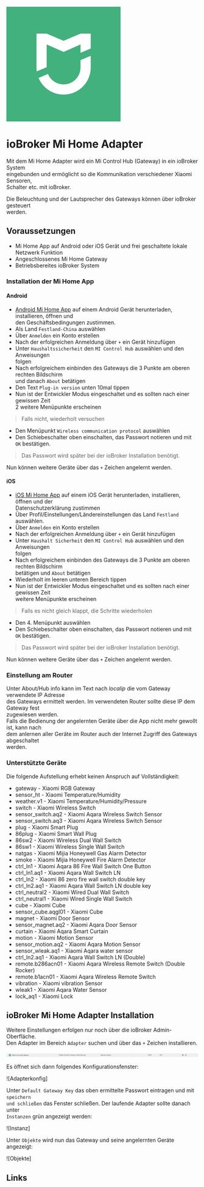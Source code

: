 ![Logo](media/mihome.png)
# ioBroker Mi Home Adapter
Mit dem Mi Home Adapter wird ein Mi Control Hub (Gateway) in ein ioBroker System  
eingebunden und ermöglicht so die Kommunikation verschiedener Xiaomi Sensoren,  
Schalter etc. mit ioBroker.

Die Beleuchtung und der Lautsprecher des Gateways können über ioBroker gesteuert  
werden.

## Voraussetzungen
* Mi Home App auf Android oder iOS Gerät und frei geschaltete lokale Netzwerk Funktion
* Angeschlossenes Mi Home Gateway
* Betriebsbereites ioBroker System

### Installation der Mi Home App

#### Android
* [Android Mi Home App][Android App] auf einem Android Gerät herunterladen, installieren, öffnen und  
den Geschäftsbedingungen zustimmen.
* Als Land `Festland-China` auswählen 
* Über `Anmelden` ein Konto erstellen
* Nach der erfolgreichen Anmeldung über `+` ein Gerät hinzufügen
* Unter `Haushaltssicherheit` den `MI Control Hub` auswählen und den Anweisungen   
folgen
* Nach erfolgreichem einbinden des Gateways die 3 Punkte am oberen rechten Bildschirm   
und danach `About` betätigen
* Den Text `Plug-in version` unten 10mal tippen
* Nun ist der Entwickler Modus eingeschaltet und es sollten nach einer gewissen Zeit   
2 weitere Menüpunkte erscheinen   
>Falls nicht, wiederholt versuchen
* Den Menüpunkt `Wireless communication protocol` auswählen
* Den Schiebeschalter oben einschalten, das Passwort notieren und mit `OK` bestätigen.  
>Das Passwort wird später bei der ioBroker Installation benötigt.

Nun können weitere Geräte über das `+` Zeichen angelernt werden.

#### iOS
* [iOS Mi Home App][ios App] auf einem iOS Gerät herunterladen, installieren, öffnen und der  
Datenschutzerklärung zustimmen
* Über Profil/Einstellungen/Ländereinstellungen das Land `Festland` auswählen. 
* Über `Anmelden` ein Konto erstellen
* Nach der erfolgreichen Anmeldung über `+` ein Gerät hinzufügen
* Unter `Haushalt Sicherheit` den `MI Control Hub` auswählen und den Anweisungen   
folgen
* Nach erfolgreichem einbinden des Gateways die 3 Punkte am oberen rechten Bildschirm   
betätigen und `About` betätigen
* Wiederholt im leeren unteren Bereich tippen 
* Nun ist der Entwickler Modus eingeschaltet und es sollten nach einer gewissen Zeit   
weitere Menüpunkte erscheinen   
> Falls es nicht gleich klappt, die Schritte wiederholen
* Den 4. Menüpunkt auswählen
* Den Schiebeschalter oben einschalten, das Passwort notieren und mit `OK` bestätigen.  
>Das Passwort wird später bei der ioBroker Installation benötigt.

Nun können weitere Geräte über das `+` Zeichen angelernt werden.

### Einstellung am Router
Unter About/Hub info kann im Text nach _localip_ die vom Gateway verwendete IP Adresse   
des Gateways ermittelt werden. Im verwendeten Router sollte diese IP dem Gateway fest   
zugewiesen werden.  
Falls die Bedienung der angelernten Geräte über die App nicht mehr gewollt ist, kann nach   
dem anlernen aller Geräte im Router auch der Internet Zugriff des Gateways abgeschaltet   
werden.


### Unterstützte Geräte
Die folgende Aufstellung erhebt keinen Anspruch auf Vollständigkeit:
- gateway -           Xiaomi RGB Gateway
- sensor_ht -         Xiaomi Temperature/Humidity
- weather.v1 -        Xiaomi Temperature/Humidity/Pressure
- switch -            Xiaomi Wireless Switch
- sensor_switch.aq2 - Xiaomi Aqara Wireless Switch Sensor
- sensor_switch.aq3 - Xiaomi Aqara Wireless Switch Sensor
- plug -              Xiaomi Smart Plug
- 86plug -            Xiaomi Smart Wall Plug
- 86sw2 -             Xiaomi Wireless Dual Wall Switch
- 86sw1 -             Xiaomi Wireless Single Wall Switch
- natgas -            Xiaomi Mijia Honeywell Gas Alarm Detector
- smoke -             Xiaomi Mijia Honeywell Fire Alarm Detector
- ctrl_ln1 -          Xiaomi Aqara 86 Fire Wall Switch One Button
- ctrl_ln1.aq1 -      Xiaomi Aqara Wall Switch LN
- ctrl_ln2 -          Xiaomi 86 zero fire wall switch double key
- ctrl_ln2.aq1 -      Xiaomi Aqara Wall Switch LN double key
- ctrl_neutral2 -     Xiaomi Wired Dual Wall Switch
- ctrl_neutral1 -     Xiaomi Wired Single Wall Switch
- cube -              Xiaomi Cube
- sensor_cube.aqgl01 - Xiaomi Cube
- magnet -            Xiaomi Door Sensor
- sensor_magnet.aq2 - Xiaomi Aqara Door Sensor
- curtain -           Xiaomi Aqara Smart Curtain
- motion -            Xiaomi Motion Sensor
- sensor_motion.aq2 - Xiaomi Aqara Motion Sensor
- sensor_wleak.aq1 -  Xiaomi Aqara water sensor
- ctrl_ln2.aq1 -      Xiaomi Aqara Wall Switch LN (Double)
- remote.b286acn01 -  Xiaomi Aqara Wireless Remote Switch (Double Rocker)
- remote.b1acn01 -    Xiaomi Aqara Wireless Remote Switch
- vibration -         Xiaomi vibration Sensor
- wleak1 -            Xiaomi Aqara Water Sensor
- lock_aq1 -          Xiaomi Lock

## ioBroker Mi Home Adapter Installation
Weitere Einstellungen erfolgen nur noch über die ioBroker Admin-Oberfläche.  
Den Adapter im Bereich `Adapter` suchen und über das `+` Zeichen installieren. 

![Logo](adapter.png)

Es öffnet sich dann folgendes Konfigurationsfenster:

![Adapterkonfig]

Unter `Default Gateway Key` das oben ermittelte Passwort eintragen und mit `speichern`  
`und schließen` das Fenster schließen. Der laufende Adapter sollte danach unter   
`Instanzen` grün angezeigt werden:

![Instanz]

Unter `Objekte` wird nun das Gateway und seine angelernten Geräte angezeigt:

![Objekte]



## Links



[Android App]:(https://play.google.com/store/apps/details?id=com.xiaomi.smarthome)

[iOS App]:(https://itunes.apple.com/de/app/mi-home-xiaomi-smarthome/id957323480?mt=8)
